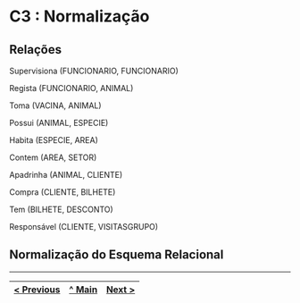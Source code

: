 # C3 : Normalização

## Relações

Supervisiona (FUNCIONARIO, FUNCIONARIO)

Regista (FUNCIONARIO, ANIMAL)

Toma (VACINA, ANIMAL)

Possui (ANIMAL, ESPECIE)

Habita (ESPECIE, AREA)

Contem (AREA, SETOR)

Apadrinha (ANIMAL, CLIENTE)

Compra (CLIENTE, BILHETE)

Tem (BILHETE, DESCONTO)

Responsável (CLIENTE, VISITASGRUPO)


## Normalização do Esquema Relacional

---
[< Previous](rebd02.md) | [^ Main]() | [Next >](rebd04.md)
:--- | :---: | ---: 
